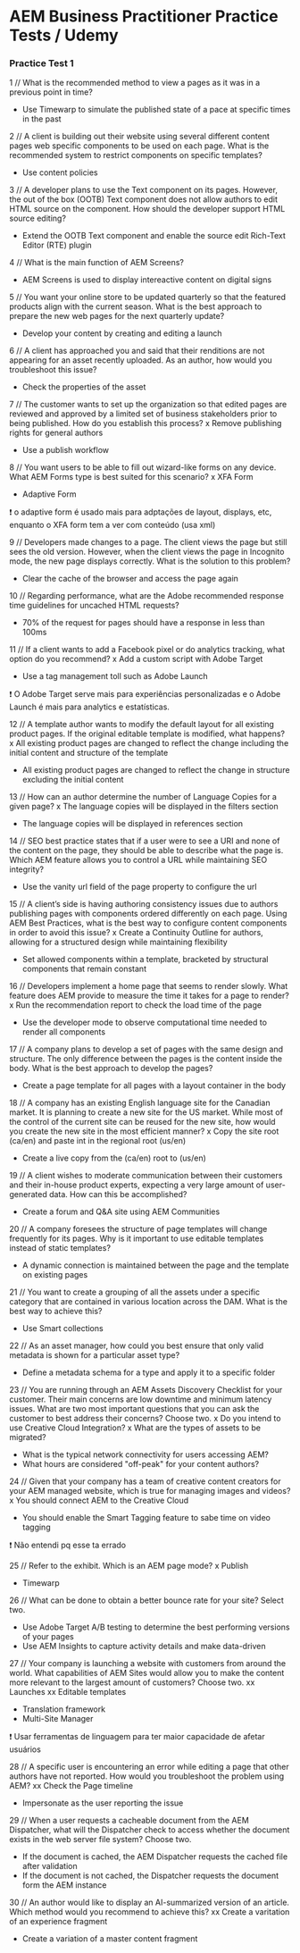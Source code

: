 # AEM Business Practitioner Practice Tests / Udemy

### Practice Test 1


1 // What is the recommended method to view a pages as it was in a previous point in time?
- Use Timewarp to simulate the published state of a pace at specific times in the past

2 // A client is building out their website using several different content pages web specific components to be used on each page. What is the recommended system to restrict components on specific templates?
- Use content policies

3 // A developer plans to use the Text component on its pages. However, the out of the box (OOTB) Text component does not allow authors to edit HTML source on the component. How should the developer support HTML source editing?
- Extend the OOTB Text component and enable the source edit Rich-Text Editor (RTE) plugin

4 // What is the main function of AEM Screens?
- AEM Screens is used to display intereactive content on digital signs

5 // You want your online store to be updated quarterly so that the featured products align with the current season. What is the best approach to prepare the new web pages for the next quarterly update?
- Develop your content by creating and editing a launch

6 // A client has approached you and said that their renditions are not appearing for an asset recently uploaded. As an author, how would you troubleshoot this issue?
- Check the properties of the asset

7 // The customer wants to set up the organization so that edited pages are reviewed and approved by a limited set of business stakeholders prior to being published. How do you establish this process?
x Remove publishing rights for general authors
- Use a publish workflow

8 // You want users to be able to fill out wizard-like forms on any device. What AEM Forms type is best suited for this scenario?
x XFA Form
- Adaptive Form 

❗ o adaptive form é usado mais para adptações de layout, displays, etc, enquanto o XFA form tem a ver com conteúdo (usa xml)

9 // Developers made changes to a page. The client views the page but still sees the old version. However, when the client views the page in Incognito mode, the new page displays correctly. What is the solution to this problem?
- Clear the cache of the browser and access the page again

10 // Regarding performance, what are the Adobe recommended response time guidelines for uncached HTML requests?
- 70% of the request for pages should have a response in less than 100ms

11 // If a client wants to add a Facebook pixel or do analytics tracking, what option do you recommend?
x Add a custom script with Adobe Target
- Use a tag management toll such as Adobe Launch

❗ O Adobe Target serve mais para experiências personalizadas e o Adobe Launch é mais para analytics e estatísticas.

12 // A template author wants to modify the default layout for all existing product pages. If the original editable template is modified, what happens?
x All existing product pages are changed to reflect the change including the initial content and structure of the template
- All existing product pages are changed to reflect the change in structure excluding the initial content

13 // How can an author determine the number of Language Copies for a given page?
x The language copies will be displayed in the filters section
- The language copies will be displayed in references section

14 // SEO best practice states that if a user were to see a URI and none of the content on the page, they should be able to describe what the page is. Which AEM feature allows you to control a URL while maintaining SEO integrity?
- Use the vanity url field of the page property to configure the url

15 // A client’s side is having authoring consistency issues due to authors publishing pages with components ordered differently on each page. Using AEM Best Practices, what is the best way to configure content components in order to avoid this issue?
x Create a Continuity Outline for authors, allowing for a structured design while maintaining flexibility
- Set allowed components within a template, bracketed by structural components that remain constant

16 // Developers implement a home page that seems to render slowly. What feature does AEM provide to measure the time it takes for a page to render?
x Run the recommendation report to check the load time of the page
- Use the developer mode to observe computational time needed to render all components

17 // A company plans to develop a set of pages with the same design and structure. The only difference between the pages is the content inside the body. What is the best approach to develop the pages?
- Create a page template for all pages with a layout container in the body

18 // A company has an existing English language site for the Canadian market. It is planning to create a new site for the US market. While most of the control of the current site can be reused for the new site, how would you create the new site in the most efficient manner?
x Copy the site root (ca/en) and paste int in the regional root (us/en)
- Create a live copy from the (ca/en) root to (us/en)

19 // A client wishes to moderate communication between their customers and their in-house product experts, expecting a very large amount of user-generated data. How can this be accomplished?
- Create a forum and Q&A site using AEM Communities

20 // A company foresees the structure of page templates will change frequently for its pages. Why is it important to use editable templates instead of static templates?
- A dynamic connection is maintained between the page and the template on existing pages

21 // You want to create a grouping of all the assets under a specific category that are contained in various location across the DAM. What is the best way to achieve this?
- Use Smart collections

22 // As an asset manager, how could you best ensure that only valid metadata is shown for a particular asset type?
- Define a metadata schema for a type and apply it to a specific folder

23 // You are running through an AEM Assets Discovery Checklist for your customer. Their main concerns are low downtime and minimum latency issues. What are two most important questions that you can ask the customer to best address their concerns? Choose two.
x Do you intend to use Creative Cloud Integration?
x What are the types of assets to be migrated?
- What is the typical network connectivity for users accessing AEM?
- What hours are considered "off-peak" for your content authors?

24 // Given that your company has a team of creative content creators for your AEM managed website, which is true for managing images and videos?
x You should connect AEM to the Creative Cloud
- You should enable the Smart Tagging feature to sabe time on video tagging

❗ Não entendi pq esse ta errado

25 // Refer to the exhibit. Which is an AEM page mode?
x Publish
- Timewarp

26 // What can be done to obtain a better bounce rate for your site? Select two.
- Use Adobe Target A/B testing to determine the best performing versions of your pages
- Use AEM Insights to capture activity details and make data-driven

27 // Your company is launching a website with customers from around the world. What capabilities of AEM Sites would allow you to make the content more relevant to the largest amount of customers? Choose two.
xx Launches
xx Editable templates
- Translation framework
- Multi-Site Manager

❗ Usar ferramentas de linguagem para ter maior capacidade de afetar usuários

28 // A specific user is encountering an error while editing a page that other authors have not reported. How would you troubleshoot the problem using AEM?
xx Check the Page timeline
- Impersonate as the user reporting the issue

29 // When a user requests a cacheable document from the AEM Dispatcher, what will the Dispatcher check to access whether the document exists in the web server file system? Choose two.
- If the document is cached, the AEM Dispatcher requests the cached file after validation
- If the document is not cached, the Dispatcher requests the document form the AEM instance

30 // An author would like to display an AI-summarized version of an article. Which method would you recommend to achieve this?
xx Create a varitation of an experience fragment
- Create a variation of a master content fragment